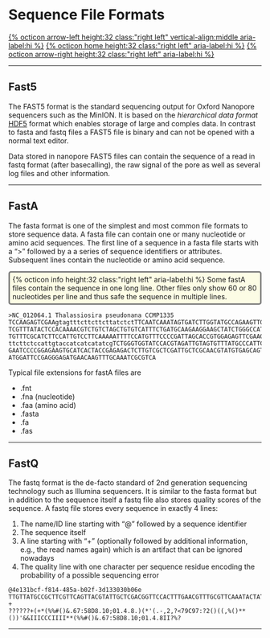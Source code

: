 # Sequence File Formats

[{% octicon arrow-left height:32 class:"right left" vertical-align:middle aria-label:hi %}](APP_DATA.md) [{% octicon home height:32 class:"right left" aria-label:hi %}](index.md) [{% octicon arrow-right height:32 class:"right left" aria-label:hi %}](APP_STAT.md)

----

## Fast5

The FAST5 format is the standard sequencing output for Oxford Nanopore sequencers such as the MinION. It is based on the *hierarchical data format* [HDF5](https://en.wikipedia.org/wiki/Hierarchical_Data_Format) format which enables storage of large and comples data. In contrast to fasta and fastq files a FAST5 file is binary and can not be opened with a normal text editor. 

Data stored in nanopore FAST5 files can contain the sequence of a read in fastq format (after basecalling), the raw signal of the pore as well as several log files and other information.

----

## FastA

The fasta format is one of the simplest and most common file formats to store sequence data. A fasta file can contain one or many nucleotide or amino acid sequences.
The first line of a sequence in a fasta file starts with a “>” followed by a a series of sequence identifiers or attributes. Subsequent lines contain the nucleotide or amino acid sequence.

<div style="background-color:#fcfce5;border-radius:5px;border-style:solid;border-color:gray;padding:5px">
  {% octicon info height:32 class:"right left" aria-label:hi %} 
  Some fastA files contain the sequence in one long line. Other files only show 60 or 80 nucleotides per line and thus safe the sequence in multiple lines.
</div>

```
>NC_012064.1 Thalassiosira pseudonana CCMP1335 
TCCAAGAGTCGAAgtagtttcttcttcttatctctTTCAATCAAATAGTGATCTTGGTATGCCAGAAGTTGTGGTTTGTT
TCGTTTATACTCCACAAAACGTCTGTCTAGCTGTGTCATTTCTGATGCAAGAAGGAAGCTATCTGGGCCATGAAGAATTG
TGTTTCGCATCTTCCATTGTCCTTCAAAAATTTTCCATGTTTCCCCGATTAGCACCGTGGAGAGTTCGAAGGGgtctctt
ttcttctccattgtaccatcatcatatcgTCTGGGTGGTATCCACGTAGATTGTAGTGTTTATGCCCATTCCACATGATG
GAATCCCCGGAGAAGTGCATCACTACCGAGAGACTCTTGTCGCTCGATTGCTCGCAACGTATGTGAGCAGTGTAAAGCAT
ATGGATTCCGAGGGAGATGAACAAGTTTGCAAATCGCGTCA
```

Typical file extensions for fastA files are
 * .fnt 
 * .fna (nucleotide)  
 * .faa (amino acid)
 * .fasta 
 * .fa 
 * .fas
 
----

## FastQ

The fastq format is the de-facto standard of 2nd generation sequencing technology such as Illumina sequencers. It is similar to the fasta format but in addition to the sequence itself a fastq file also stores quality scores of the sequence. A fastq file stores every sequence in exactly 4 lines:
 1. The name/ID line starting with “@” followed by a sequence identifier
 2. The sequence itself
 3. A line starting with “+” (optionally followed by additional information, e.g., the read names again) which is an artifact that can be ignored nowadays
 4. The quality line with one character per sequence residue encoding the probability of a possible sequencing error
 
```
@4e131bcf-f814-485a-b02f-3d133030b06e 
TTGTTATGCCGCTTCGTTCAGTTACGTATTGCTCGACGGTTCCACTTTGAACGTTTGCGTTCAAATACTATAACTAGTTTTGCTCTCGTTTTAATCTTCCCCGTCTCTCCCAAA
+
??????+(+*(%%#()&.67:58D8.10;01.4.8.)(*'(.-,2,?<79C97:?2()((,%()**())'&&IIICCCIIII**(%%#()&.67:58D8.10;01.4.8II?%?
```

----



